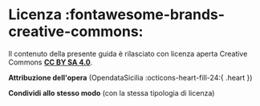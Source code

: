 # Licenza :fontawesome-brands-creative-commons:

Il contenuto della presente guida è rilasciato con licenza aperta Creative Commons [**CC BY SA 4.0**](https://creativecommons.org/licenses/by-sa/4.0/deed.it).

**Attribuzione dell'opera** (OpendataSicilia :octicons-heart-fill-24:{ .heart }) 

**Condividi allo stesso modo** (con la stessa tipologia di licenza)
